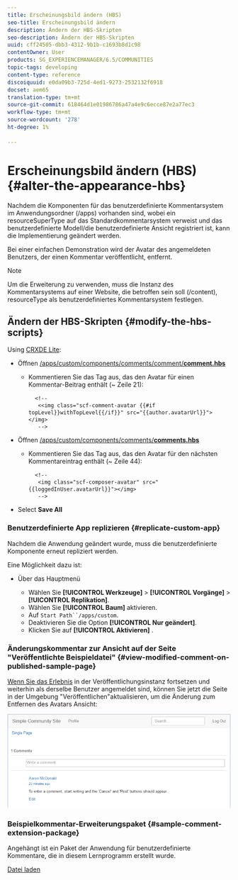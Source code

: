 ```yaml
---
title: Erscheinungsbild ändern (HBS)
seo-title: Erscheinungsbild ändern
description: Ändern der HBS-Skripten
seo-description: Ändern der HBS-Skripten
uuid: cff24505-dbb3-4312-9b1b-c1693b8d1c98
contentOwner: User
products: SG_EXPERIENCEMANAGER/6.5/COMMUNITIES
topic-tags: developing
content-type: reference
discoiquuid: e0da09b3-725d-4ed1-9273-2532132f6918
docset: aem65
translation-type: tm+mt
source-git-commit: 618464d1e01986786a47a4e9c6ecce87e2a77ec3
workflow-type: tm+mt
source-wordcount: '278'
ht-degree: 1%

---
```



# Erscheinungsbild ändern (HBS) {#alter-the-appearance-hbs}

Nachdem die Komponenten für das benutzerdefinierte Kommentarsystem im Anwendungsordner (/apps) vorhanden sind, wobei ein resourceSuperType auf das Standardkommentarsystem verweist und das benutzerdefinierte Modell/die benutzerdefinierte Ansicht registriert ist, kann die Implementierung geändert werden.

Bei einer einfachen Demonstration wird der Avatar des angemeldeten Benutzers, der einen Kommentar veröffentlicht, entfernt.

>[!NOTE]
>
>Um die Erweiterung zu verwenden, muss die Instanz des Kommentarsystems auf einer Website, die betroffen sein soll (/content), resourceType als benutzerdefiniertes Kommentarsystem festlegen.


## Ändern der HBS-Skripten {#modify-the-hbs-scripts}

Using [CRXDE Lite](/help/sites-developing/developing-with-crxde-lite.md):

* Öffnen [/apps/custom/components/comments/comment/**comment.hbs**](https://localhost:4502/crx/de/index.jsp#/apps/custom/components/comments/comment/comment.hbs)

   * Kommentieren Sie das Tag aus, das den Avatar für einen Kommentar-Beitrag enthält (~ Zeile 21):

      ```
        <!--
         <<img class="scf-comment-avatar {{#if topLevel}}withTopLevel{{/if}}" src="{{author.avatarUrl}}"></img>
         -->
      ```

* Öffnen [/apps/custom/components/comments/**comments.hbs**](https://localhost:4502/crx/de/index.jsp#/apps/custom/components/comments/comments.hbs)

   * Kommentieren Sie das Tag aus, das den Avatar für den nächsten Kommentareintrag enthält (~ Zeile 44):

      ```
        <!--
         <img class="scf-composer-avatar" src="{{loggedInUser.avatarUrl}}"></img>
         -->
      ```

* Select **Save All**

### Benutzerdefinierte App replizieren {#replicate-custom-app}

Nachdem die Anwendung geändert wurde, muss die benutzerdefinierte Komponente erneut repliziert werden.

Eine Möglichkeit dazu ist:

* Über das Hauptmenü

   * Wählen Sie **[!UICONTROL Werkzeuge]** > **[!UICONTROL Vorgänge]** > **[!UICONTROL Replikation]**.
   * Wählen Sie **[!UICONTROL Baum]** aktivieren.
   * Auf `Start Path``/apps/custom`.
   * Deaktivieren Sie die Option **[!UICONTROL Nur geändert]**.
   * Klicken Sie auf **[!UICONTROL Aktivieren]** .

### Änderungskommentar zur Ansicht auf der Seite &quot;Veröffentlichte Beispieldatei&quot; {#view-modified-comment-on-published-sample-page}

[Wenn Sie das Erlebnis](/help/communities/extend-sample-page.md#publish-sample-page) in der Veröffentlichungsinstanz fortsetzen und weiterhin als derselbe Benutzer angemeldet sind, können Sie jetzt die Seite in der Umgebung &quot;Veröffentlichen&quot;aktualisieren, um die Änderung zum Entfernen des Avatars Ansicht:

![chlimage_1-81](assets/chlimage_1-81.png)

### Beispielkommentar-Erweiterungspaket {#sample-comment-extension-package}

Angehängt ist ein Paket der Anwendung für benutzerdefinierte Kommentare, die in diesem Lernprogramm erstellt wurde.

[Datei laden](assets/sample-comment-extension-6-1-fp3.zip)
